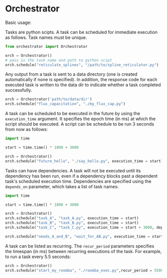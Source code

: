 # Orchestrator

Basic usage:

Tasks are python scipts. A task can be scheduled for immediate execution as follows. Task names must
be unique.

```Python
from orchestrator import Orchestrator

orch = Orchestrator()
# pass in the task name and path to python scipt
orch.schedule("reticulate_splines", "/path/to/spline_reticulator.py")
```

Any output from a task is sent to a data directory (one is created automatically if none is specified).
In addition, the response code for each executed task is written to the data dir to indicate whether a
task completed successfully.

```Python
orch = Orchestrator('path/to/data/dir')
orch.schedule("flux_capacitation", "./my_flux_cap.py")
```

A task can be scheduled to be executed in the future by using the `execution_time` argument. It specifies
the epoch time (in ms) at which the script should be executed. A script can be schedule to be run 3 seconds 
from now as follows:
```Python
import time 

start = time.time() * 1000 + 3000

orch = Orchestrator()
orch.schedule("future_hello", "./say_hello.py", execution_time = start)
```

Tasks can have dependencies. A task will not be executed until its dependency has been run, even if a 
dependency blocks past a dependent task's scheduled execution time. Dependencies are specified using 
the `depends_on` parameter, which takes a list of task names:
```Python
import time 

start = time.time() * 1000 + 3000

orch = Orchestrator()
orch.schedule("task_A", "task_A.py", execution_time = start)
orch.schedule("task_B", "task_B.py", execution_time = start)
orch.schedule("task_C", "task_C.py", execution_time = start + 3000, depends_on = ['task_A', 'task_B'])

orch.schedule("needs_A_and_B", "wait_for_AB.py", execution_time = start + 4000)
```

A task can be listed as recurring. The `recur_period` parameters specifies the timespan (in ms)
between recurring executions of the task. For example, to run a task every 5.5 seconds:

```Python
orch = Orchestrator()
orch.schedule("start_my_roomba", "./roomba_exec.py",recur_period = 5500)
```

